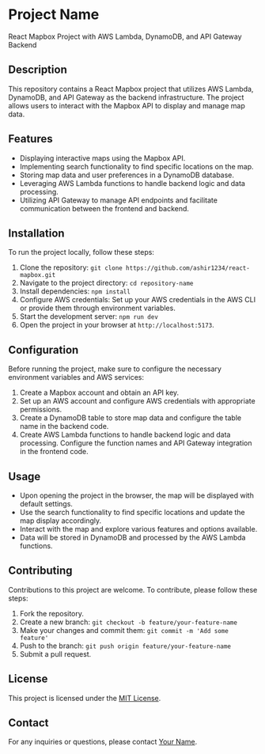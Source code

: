 # Project Name

React Mapbox Project with AWS Lambda, DynamoDB, and API Gateway Backend

## Description

This repository contains a React Mapbox project that utilizes AWS Lambda, DynamoDB, and API Gateway as the backend infrastructure. The project allows users to interact with the Mapbox API to display and manage map data.

## Features

- Displaying interactive maps using the Mapbox API.
- Implementing search functionality to find specific locations on the map.
- Storing map data and user preferences in a DynamoDB database.
- Leveraging AWS Lambda functions to handle backend logic and data processing.
- Utilizing API Gateway to manage API endpoints and facilitate communication between the frontend and backend.

## Installation

To run the project locally, follow these steps:

1. Clone the repository: `git clone https://github.com/ashir1234/react-mapbox.git`
2. Navigate to the project directory: `cd repository-name`
3. Install dependencies: `npm install`
4. Configure AWS credentials: Set up your AWS credentials in the AWS CLI or provide them through environment variables.
5. Start the development server: `npm run dev`
6. Open the project in your browser at `http://localhost:5173`.

## Configuration

Before running the project, make sure to configure the necessary environment variables and AWS services:

1. Create a Mapbox account and obtain an API key.
2. Set up an AWS account and configure AWS credentials with appropriate permissions.
3. Create a DynamoDB table to store map data and configure the table name in the backend code.
4. Create AWS Lambda functions to handle backend logic and data processing. Configure the function names and API Gateway integration in the frontend code.

## Usage

- Upon opening the project in the browser, the map will be displayed with default settings.
- Use the search functionality to find specific locations and update the map display accordingly.
- Interact with the map and explore various features and options available.
- Data will be stored in DynamoDB and processed by the AWS Lambda functions.

## Contributing

Contributions to this project are welcome. To contribute, please follow these steps:

1. Fork the repository.
2. Create a new branch: `git checkout -b feature/your-feature-name`
3. Make your changes and commit them: `git commit -m 'Add some feature'`
4. Push to the branch: `git push origin feature/your-feature-name`
5. Submit a pull request.

## License

This project is licensed under the [MIT License](LICENSE).

## Contact

For any inquiries or questions, please contact [Your Name](mailto:ashirharoon15@gmail.com).
